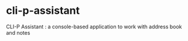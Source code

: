 # cli-p-assistant
CLI-P Assistant : a console-based application to work with address book and notes
